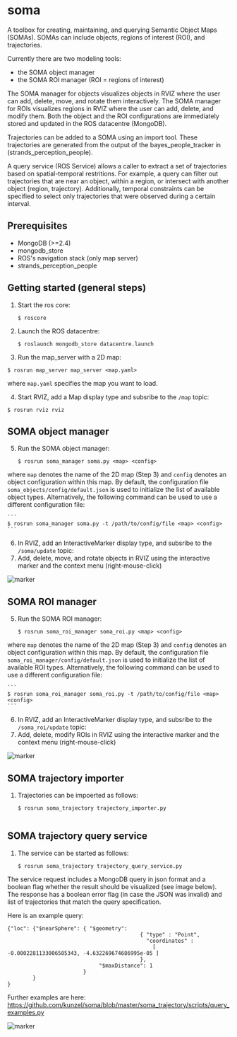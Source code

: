 soma
====

A toolbox for creating, maintaining, and querying Semantic Object Maps (SOMAs). SOMAs can include objects, regions of interest (ROI), and trajectories. 

Currently there are two modeling tools: 

- the SOMA object manager 
- the SOMA ROI manager (ROI = regions of interest)
 
The SOMA manager for objects visualizes objects in RVIZ where the user can add, delete, move, and rotate them interactively. The SOMA manager for ROIs visualizes regions in RVIZ where the user can add, delete, and modify them. Both the object and the ROI configurations are immediately stored and updated in the ROS datacentre (MongoDB).

Trajectories can be added to a SOMA using an import tool. These trajectories are generated from the output of the bayes_people_tracker in (strands_perception_people).  

A query service (ROS Service) allows a caller to extract a set of trajectories based on spatial-temporal restritions. For example, a query can filter out trajectories that are near an object, within a region, or intersect with another object (region, trajectory). Additionally, temporal constraints can be specified to select only trajectories that were observed during a certain interval.   


Prerequisites
-------------

- MongoDB (>=2.4)
- mongodb_store
- ROS's navigation stack (only map server)
- strands_perception_people


Getting started (general steps)
-------------------------------
1. Start the ros core:

    ```
   $ roscore
    ```
2. Launch the ROS datacentre:

    ```
    $ roslaunch mongodb_store datacentre.launch
    ```
3. Run the map_server with a 2D map:
  ```
  $ rosrun map_server map_server <map.yaml>
  ```
where `map.yaml` specifies the map you want to load.
    

4. Start RVIZ, add a Map display type and subsribe to the `/map` topic:

  ```
  $ rosrun rviz rviz
  ```

SOMA object manager
-------------------

5. Run the SOMA object manager:

    ```
    $ rosrun soma_manager soma.py <map> <config>
    ```
where `map` denotes the name of the 2D map (Step 3) and `config` denotes an object configuration within this map. By default, the configuration file `soma_objects/config/default.json` is used to initialize the list of available object types. Alternatively, the following command can be used to use a different configuration file:

    ```
    $ rosrun soma_manager soma.py -t /path/to/config/file <map> <config>
    ```
6. In RVIZ, add an InteractiveMarker display type, and subsribe to the `/soma/update` topic:
7. Add, delete, move, and rotate objects in RVIZ using the interactive marker and the context menu (right-mouse-click)

![marker](https://raw.githubusercontent.com/kunzel/soma/master/doc/images/soma_manager.png)

SOMA ROI manager
----------------

5. Run the SOMA ROI manager:

    ```
    $ rosrun soma_roi_manager soma_roi.py <map> <config>
    ```
where `map` denotes the name of the 2D map (Step 3) and `config` denotes an object configuration within this map. By default, the configuration file `soma_roi_manager/config/default.json` is used to initialize the list of available ROI types. Alternatively, the following command can be used to use a different configuration file:

    ```
    $ rosrun soma_roi_manager soma_roi.py -t /path/to/config/file <map> <config>
    ```
6. In RVIZ, add an InteractiveMarker display type, and subsribe to the `/soma_roi/update` topic:
7. Add, delete, modify ROIs in RVIZ using the interactive marker and the context menu (right-mouse-click)


![marker](https://raw.githubusercontent.com/kunzel/soma/master/doc/images/soma_roi.png)

SOMA trajectory importer
------------------------

1. Trajectories can be impoerted as follows:

    ```
    $ rosrun soma_trajectory trajectory_importer.py
 

SOMA trajectory query service
-----------------------------

1. The service can be started as follows:

    ```
    $ rosrun soma_trajectory trajectory_query_service.py
    ```
The service request includes a MongoDB query in json format and a boolean flag whether the result should be visualized (see image below). The response has a boolean error flag (in case the JSON was invalid) and list of trajectories that match the query specification. 

Here is an example query:

    {"loc": {"$nearSphere": { "$geometry":  
                                              { "type" : "Point", 
                                                "coordinates" : 
                                                  [ -0.0002281133006505343, -4.632269674686995e-05 ] 
                                              }, 
                                 "$maxDistance": 1
                            }
            }
    }
   

 Further examples are here: https://github.com/kunzel/soma/blob/master/soma_trajectory/scripts/query_examples.py

![marker](https://raw.githubusercontent.com/kunzel/soma/master/doc/images/soma_query.png)


